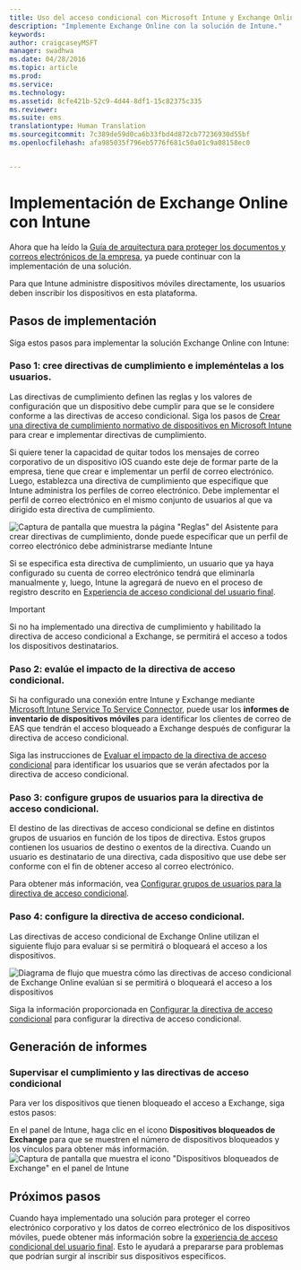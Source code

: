 ```yaml
---
title: Uso del acceso condicional con Microsoft Intune y Exchange Online
description: "Implemente Exchange Online con la solución de Intune."
keywords: 
author: craigcaseyMSFT
manager: swadhwa
ms.date: 04/28/2016
ms.topic: article
ms.prod: 
ms.service: 
ms.technology: 
ms.assetid: 8cfe421b-52c9-4d44-8df1-15c82375c335
ms.reviewer: 
ms.suite: ems
translationtype: Human Translation
ms.sourcegitcommit: 7c389de59d0ca6b33fbd4d872cb77236930d55bf
ms.openlocfilehash: afa985035f796eb5776f681c50a01c9a08158ec0


---
```


# Implementación de Exchange Online con Intune

Ahora que ha leído la [Guía de arquitectura para proteger los documentos y correos electrónicos de la empresa](architecture-guidance-for-protecting-company-email-and-documents.md), ya puede continuar con la implementación de una solución.

Para que Intune administre dispositivos móviles directamente, los usuarios deben inscribir los dispositivos en esta plataforma.

## Pasos de implementación
Siga estos pasos para implementar la solución Exchange Online con Intune:

### Paso 1: cree directivas de cumplimiento e impleméntelas a los usuarios.
Las directivas de cumplimiento definen las reglas y los valores de configuración que un dispositivo debe cumplir para que se le considere conforme a las directivas de acceso condicional. Siga los pasos de [Crear una directiva de cumplimiento normativo de dispositivos en Microsoft Intune](/intune/deploy-use/create-a-device-compliance-policy-in-microsoft-intune) para crear e implementar directivas de cumplimiento.

Si quiere tener la capacidad de quitar todos los mensajes de correo corporativo de un dispositivo iOS cuando este deje de formar parte de la empresa, tiene que crear e implementar un perfil de correo electrónico. Luego, establezca una directiva de cumplimiento que especifique que Intune administra los perfiles de correo electrónico. Debe implementar el perfil de correo electrónico en el mismo conjunto de usuarios al que va dirigido esta directiva de cumplimiento.

![Captura de pantalla que muestra la página "Reglas" del Asistente para crear directivas de cumplimiento, donde puede especificar que un perfil de correo electrónico debe administrarse mediante Intune](./media/ProtectEmail/Hybrid-Onprem-ExchSrvr-Wizard6.PNG)

Si se especifica esta directiva de cumplimiento, un usuario que ya haya configurado su cuenta de correo electrónico tendrá que eliminarla manualmente y, luego, Intune la agregará de nuevo en el proceso de registro descrito en [Experiencia de acceso condicional del usuario final](end-user-experience-conditional-access.md).

> [!IMPORTANT]
> Si no ha implementado una directiva de cumplimiento y habilitado la directiva de acceso condicional a Exchange, se permitirá el acceso a todos los dispositivos destinatarios.

### Paso 2: evalúe el impacto de la directiva de acceso condicional.
Si ha configurado una conexión entre Intune y Exchange mediante [Microsoft Intune Service To Service Connector](/intune/deploy-use/intune-service-to-service-exchange-connector), puede usar los **informes de inventario de dispositivos móviles** para identificar los clientes de correo de EAS que tendrán el acceso bloqueado a Exchange después de configurar la directiva de acceso condicional.

Siga las instrucciones de [Evaluar el impacto de la directiva de acceso condicional](/intune/deploy-use/restrict-access-to-exchange-online-with-microsoft-intune#configure-conditional-access) para identificar los usuarios que se verán afectados por la directiva de acceso condicional.

### Paso 3: configure grupos de usuarios para la directiva de acceso condicional.
El destino de las directivas de acceso condicional se define en distintos grupos de usuarios en función de los tipos de directiva. Estos grupos contienen los usuarios de destino o exentos de la directiva. Cuando un usuario es destinatario de una directiva, cada dispositivo que use debe ser conforme con el fin de obtener acceso al correo electrónico.

Para obtener más información, vea [Configurar grupos de usuarios para la directiva de acceso condicional](/intune/deploy-use/restrict-access-to-exchange-online-with-microsoft-intune#configure-conditional-access).

### Paso 4: configure la directiva de acceso condicional.
Las directivas de acceso condicional de Exchange Online utilizan el siguiente flujo para evaluar si se permitirá o bloqueará el acceso a los dispositivos.

![Diagrama de flujo que muestra cómo las directivas de acceso condicional de Exchange Online evalúan si se permitirá o bloqueará el acceso a los dispositivos](./media/ProtectEmail/conditional-access-8-1.png)

Siga la información proporcionada en [Configurar la directiva de acceso condicional](/intune/deploy-use/restrict-access-to-exchange-online-with-microsoft-intune#configure-conditional-access) para configurar la directiva de acceso condicional.



## Generación de informes

### Supervisar el cumplimiento y las directivas de acceso condicional
Para ver los dispositivos que tienen bloqueado el acceso a Exchange, siga estos pasos:

En el panel de Intune, haga clic en el icono **Dispositivos bloqueados de Exchange** para que se muestren el número de dispositivos bloqueados y los vínculos para obtener más información.
![Captura de pantalla que muestra el icono "Dispositivos bloqueados de Exchange" en el panel de Intune](./media/ProtectEmail/intune-sa-6blocked-devices.PNG)



## Próximos pasos
Cuando haya implementado una solución para proteger el correo electrónico corporativo y los datos de correo electrónico de los dispositivos móviles, puede obtener más información sobre la [experiencia de acceso condicional del usuario final](end-user-experience-conditional-access.md). Esto le ayudará a prepararse para problemas que podrían surgir al inscribir sus dispositivos específicos.



<!--HONumber=Jul16_HO3-->


